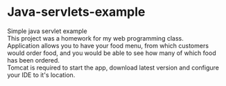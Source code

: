 # Java-servlets-example
Simple java servlet example <br />
This project was a homework for my web programming class. <br />
Application allows you to have your food menu, from which customers would order food, and you would be able to see how many of which food has been ordered. <br />
Tomcat is required to start the app, download latest version and configure your IDE to it's location. <br />

